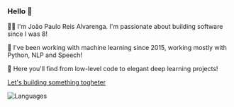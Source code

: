 ### Hello 👋

👨‍💻 I'm João Paulo Reis Alvarenga. I'm passionate about building software since I was 8!

🤖 I've been working with machine learning since 2015, working mostly with Python, NLP and Speech!

🔨 Here you'll find from low-level code to elegant deep learning projects!

[Let's building something togheter](https://www.linkedin.com/in/joaoralvarenga)

![Languages](https://github-readme-stats.vercel.app/api/top-langs/?username=joaoalvarenga&hide_title=true&langs_count=6&text_color=738ca8&bg_color=091011&layout=compact)
